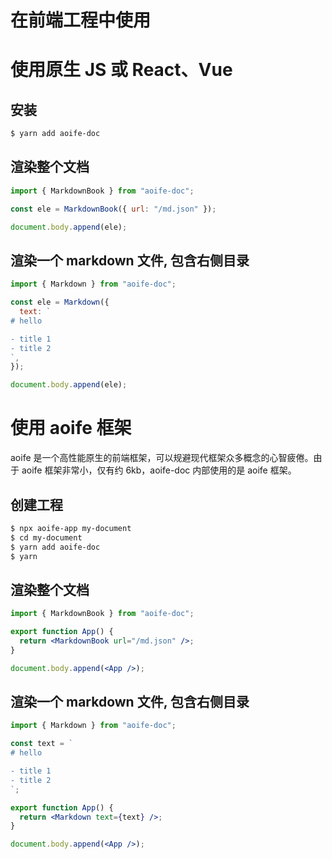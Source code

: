 # 在前端工程中使用

# 使用原生 JS 或 React、Vue

## 安装

```bash
$ yarn add aoife-doc
```

## 渲染整个文档

```jsx
import { MarkdownBook } from "aoife-doc";

const ele = MarkdownBook({ url: "/md.json" });

document.body.append(ele);
```

## 渲染一个 markdown 文件, 包含右侧目录

```jsx
import { Markdown } from "aoife-doc";

const ele = Markdown({
  text: `
# hello 

- title 1
- title 2
`,
});

document.body.append(ele);
```

# 使用 aoife 框架

aoife 是一个高性能原生的前端框架，可以规避现代框架众多概念的心智疲倦。由于 aoife 框架非常小，仅有约 6kb，aoife-doc 内部使用的是 aoife 框架。

## 创建工程

```bash
$ npx aoife-app my-document
$ cd my-document
$ yarn add aoife-doc
$ yarn
```

## 渲染整个文档

```jsx
import { MarkdownBook } from "aoife-doc";

export function App() {
  return <MarkdownBook url="/md.json" />;
}

document.body.append(<App />);
```

## 渲染一个 markdown 文件, 包含右侧目录

```jsx
import { Markdown } from "aoife-doc";

const text = `
# hello 

- title 1
- title 2
`;

export function App() {
  return <Markdown text={text} />;
}

document.body.append(<App />);
```
